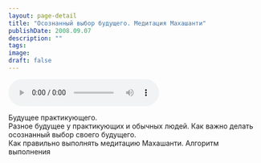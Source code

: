 ```yaml
---
layout: page-detail
title: "Осознанный выбор будущего. Медитация Махашанти"
publishDate: 2008.09.07
description: ""
tags:
image:
draft: false
---
```


<audio title="2008.09.07 - Осознанный выбор будущего. Медитация Махашанти.mp3" src="https://filer-api.advayta.org/v1.0/public/files/75393" controls=""></audio>

 Будущее практикующего.  
 Разное будущее у практикующих и обычных людей. Как важно делать осознанный выбор своего будущего.  
 Как правильно выполнять медитацию Махашанти. Алгоритм выполнения 

  
